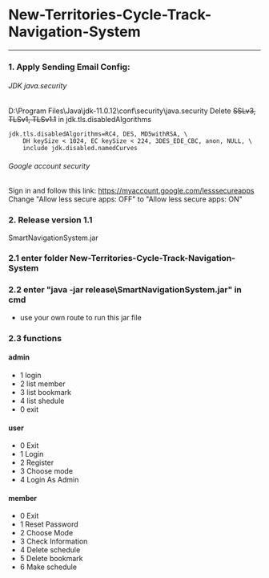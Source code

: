 # New-Territories-Cycle-Track-Navigation-System

***
### 1. Apply Sending Email Config:
###### JDK java.security
D:\Program Files\Java\jdk-11.0.12\conf\security\java.security
Delete ~~SSLv3, TLSv1, TLSv1.1~~ in jdk.tls.disabledAlgorithms
```
jdk.tls.disabledAlgorithms=RC4, DES, MD5withRSA, \
    DH keySize < 1024, EC keySize < 224, 3DES_EDE_CBC, anon, NULL, \
    include jdk.disabled.namedCurves
```

###### Google account security
Sign in and follow this link: 
<https://myaccount.google.com/lesssecureapps>  
Change "Allow less secure apps: OFF" to "Allow less secure apps: ON"

### 2. Release version 1.1
SmartNavigationSystem.jar
### 2.1 enter folder New-Territories-Cycle-Track-Navigation-System
### 2.2 enter "java -jar release\SmartNavigationSystem.jar" in cmd
- use your own route to run this jar file

### 2.3 functions
 #### admin
 - 1 login
 - 2 list member
 - 3 list bookmark
 - 4 list shedule
 - 0 exit
#### user
 - 0 Exit
 - 1 Login
 - 2 Register
 - 3 Choose mode
 - 4 Login As Admin
#### member
  - 0 Exit
  - 1 Reset Password
  - 2 Choose Mode
  - 3 Check Information
  - 4 Delete schedule
  - 5 Delete bookmark
  - 6 Make schedule





